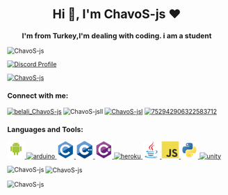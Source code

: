 <h1 align="center">Hi 👋, I'm ChavoS-js ❤️</h1>
<h3 align="center">I'm from Turkey,I'm dealing with coding. i am a student</h3>

<p align="left"> <img src="https://komarev.com/ghpvc/?username=ChavoS-js&label=Profile%20views&color=0e75b6&style=flat" alt="ChavoS-js" /> </p>

[![Discord Profile](https://lanyard-profile-readme.vercel.app/api/752942906322583712?theme=dark&bg=06154a&animated=true&hideDiscrim=false&borderRadius=20px)]([https://](https://discord.com/users/829261384885207040))

<p align="left"> <a href="https://github.com/ryo-ma/github-profile-trophy"><img src="https://github-profile-trophy.vercel.app/?username=ChavoS-js" alt="ChavoS-js" /></a> </p>

<h3 align="left">Connect with me:</h3>
<p align="left">
<a href="https://twitter.com/belali_ChavoS-js" target="blank"><img align="center" src="https://raw.githubusercontent.com/rahuldkjain/github-profile-readme-generator/master/src/images/icons/Social/twitter.svg" alt="belali_ChavoS-js" height="30" width="40" /></a>
<a" target="blank"><img align="center" src="https://raw.githubusercontent.com/rahuldkjain/github-profile-readme-generator/master/src/images/icons/Social/instagram.svg" alt="ChavoS-jsll" height="30" width="40" /></a>
<a href="https://www.youtube.com/c/ChavoS-jsl" target="blank"><img align="center" src="https://raw.githubusercontent.com/rahuldkjain/github-profile-readme-generator/master/src/images/icons/Social/youtube.svg" alt="ChavoS-jsl" height="30" width="40" /></a>
<a href="https://discord.gg/752942906322583712" target="blank"><img align="center" src="https://raw.githubusercontent.com/rahuldkjain/github-profile-readme-generator/master/src/images/icons/Social/discord.svg" alt="752942906322583712" height="30" width="40" /></a>
</p>

<h3 align="left">Languages and Tools:</h3>
<p align="left"> <a href="https://developer.android.com" target="_blank" rel="noreferrer"> <img src="https://raw.githubusercontent.com/devicons/devicon/master/icons/android/android-original-wordmark.svg" alt="android" width="40" height="40"/> </a> <a href="https://www.arduino.cc/" target="_blank" rel="noreferrer"> <img src="https://cdn.worldvectorlogo.com/logos/arduino-1.svg" alt="arduino" width="40" height="40"/> </a> <a href="https://www.cprogramming.com/" target="_blank" rel="noreferrer"> <img src="https://raw.githubusercontent.com/devicons/devicon/master/icons/c/c-original.svg" alt="c" width="40" height="40"/> </a> <a href="https://www.w3schools.com/cpp/" target="_blank" rel="noreferrer"> <img src="https://raw.githubusercontent.com/devicons/devicon/master/icons/cplusplus/cplusplus-original.svg" alt="cplusplus" width="40" height="40"/> </a> <a href="https://www.w3schools.com/cs/" target="_blank" rel="noreferrer"> <img src="https://raw.githubusercontent.com/devicons/devicon/master/icons/csharp/csharp-original.svg" alt="csharp" width="40" height="40"/> </a> <a href="https://heroku.com" target="_blank" rel="noreferrer"> <img src="https://www.vectorlogo.zone/logos/heroku/heroku-icon.svg" alt="heroku" width="40" height="40"/> </a> <a href="https://www.java.com" target="_blank" rel="noreferrer"> <img src="https://raw.githubusercontent.com/devicons/devicon/master/icons/java/java-original.svg" alt="java" width="40" height="40"/> </a> <a href="https://developer.mozilla.org/en-US/docs/Web/JavaScript" target="_blank" rel="noreferrer"> <img src="https://raw.githubusercontent.com/devicons/devicon/master/icons/javascript/javascript-original.svg" alt="javascript" width="40" height="40"/> </a> <a href="https://www.python.org" target="_blank" rel="noreferrer"> <img src="https://raw.githubusercontent.com/devicons/devicon/master/icons/python/python-original.svg" alt="python" width="40" height="40"/> </a> <a href="https://unity.com/" target="_blank" rel="noreferrer"> <img src="https://www.vectorlogo.zone/logos/unity3d/unity3d-icon.svg" alt="unity" width="40" height="40"/> </a> </p>

<p><img align="left" src="https://github-readme-stats.vercel.app/api/top-langs?username=ChavoS-js&show_icons=true&locale=en&layout=compact" alt="ChavoS-js" /></p>

<p>&nbsp;<img align="center" src="https://github-readme-stats.vercel.app/api?username=ChavoS-js&show_icons=true&locale=en" alt="ChavoS-js" /></p>

<p><img align="center" src="https://github-readme-streak-stats.herokuapp.com/?user=ChavoS-js&" alt="ChavoS-js" /></p>
